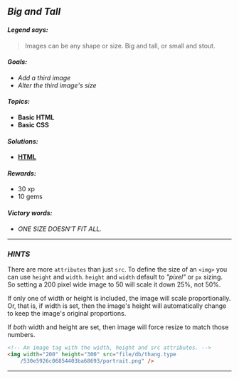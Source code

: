 ## _Big and Tall_

#### _Legend says:_
> Images can be any shape or size. Big and tall, or small and stout.

#### _Goals:_
+ _Add a third image_
+ _Alter the third image's size_

#### _Topics:_
+ **Basic HTML**
+ **Basic CSS**

#### _Solutions:_
+ **[HTML](Big_and_Tall.html)**

#### _Rewards:_
+ 30  xp
+ 10 gems

#### _Victory words:_
+ _ONE SIZE DOESN'T FIT ALL._

___

### _HINTS_

There are more `attributes` than just `src`. To define the size of an `<img>` you can use `height` and `width`. `height` and `width` default to _"pixel"_ or `px` sizing. So setting a 200 pixel wide image to 50 will scale it down 25%, not 50%.

If only one of width or height is included, the image will scale proportionally. Or, that is, if width is set, then the image's height will automatically change to keep the image's original proportions.

If _both_ width and height are set, then image will force resize to match those numbers.

```html
<!-- An image tag with the width, height and src attributes. -->
<img width="200" height="300" src="file/db/thang.type
    /530e5926c06854403ba68693/portrait.png" />

```

___
